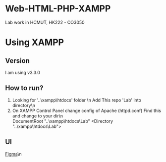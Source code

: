 # Web-HTML-PHP-XAMPP
Lab work in HCMUT, HK222 - CO3050
# Using XAMPP
## Version
I am using v3.3.0
## How to run?
1. Looking for '..\xampp\htdocs' folder \n
Add This repo 'Lab' into directory\n
2. On XAMPP Control Panel change config of Apache (httpd.conf)
Find this and change to your dir\n  
DocumentRoot "..\xampp\htdocs\Lab"
<Directory "..\xampp\htdocs\Lab">
## UI
[Figma](https://www.figma.com/proto/uaW4UAdOAkX5sk4Kb79hkC/Web-Lab?node-id=1-3)\n
